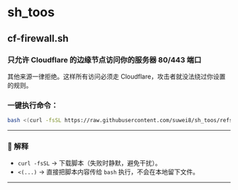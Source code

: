 # sh_toos

## cf-firewall.sh  
### 只允许 Cloudflare 的边缘节点访问你的服务器 80/443 端口
其他来源一律拒绝。这样所有访问必须走 Cloudflare，攻击者就没法绕过你设置的规则。
### 一键执行命令：

```bash
bash <(curl -fsSL https://raw.githubusercontent.com/suwei8/sh_toos/refs/heads/main/cf-firewall.sh)
```

---

### 🔹 解释

* `curl -fsSL` → 下载脚本（失败时静默，避免干扰）。
* `<(...)` → 直接把脚本内容传给 `bash` 执行，不会在本地留下文件。

---
